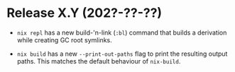 # Release X.Y (202?-??-??)

* `nix repl` has a new build-'n-link (`:bl`) command that builds a derivation
  while creating GC root symlinks.

* `nix build` has a new `--print-out-paths` flag to print the resulting output paths.
  This matches the default behaviour of `nix-build`.
